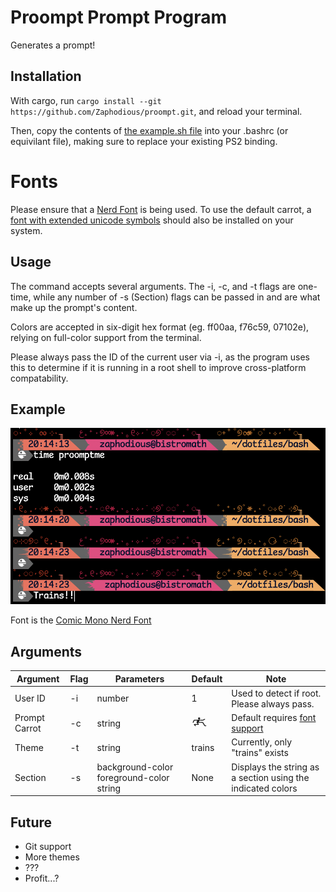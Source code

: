 # Proompt Prompt Program

Generates a prompt!

## Installation

With cargo, run `cargo install --git https://github.com/Zaphodious/proompt.git`,
and reload your terminal.

Then, copy the contents of [the example.sh file](example.sh) into your .bashrc (or equivilant file),
making sure to replace your existing PS2 binding.

# Fonts

Please ensure that a [Nerd Font](https://www.nerdfonts.com/font-downloads)
is being used. To use the default carrot, a [font with extended unicode symbols](https://fonts.google.com/noto/specimen/Noto+Sans+Symbols+2)
should also be installed on your system.

## Usage

The command accepts several arguments. The -i, -c, and -t flags are one-time,
while any number of -s (Section) flags can be passed in and are what make up
the prompt's content.

Colors are accepted in six-digit hex format (eg. ff00aa, f76c59, 07102e),
relying on full-color support from the terminal.

Please always pass the ID of the current 
user via -i, as the program uses this to determine if it is running in a root
shell to improve cross-platform compatability. 

## Example

![Example of trains theme](trains_example.png)

Font is the [Comic Mono Nerd Font](https://github.com/xtevenx/ComicMonoNF)

## Arguments

| Argument | Flag | Parameters | Default | Note |
| --- | --- | --- | --- | --- |
| User ID | -i | number | 1 | Used to detect if root. Please always pass. |
| Prompt Carrot | -c | string | 🮲🮳 | Default requires [font support](https://fonts.google.com/noto/specimen/Noto+Sans+Symbols+2) |
| Theme | -t | string | trains | Currently, only "trains" exists |
| Section | -s | background-color foreground-color string | None | Displays the string as a section using the indicated colors |

## Future

- Git support
- More themes 
- ???
- Profit...?

